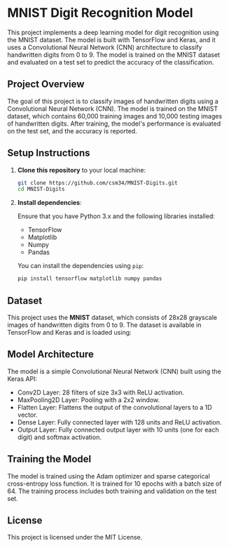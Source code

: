 # MNIST Digit Recognition Model

This project implements a deep learning model for digit recognition using the MNIST dataset. The model is built with TensorFlow and Keras, and it uses a Convolutional Neural Network (CNN) architecture to classify handwritten digits from 0 to 9. The model is trained on the MNIST dataset and evaluated on a test set to predict the accuracy of the classification.


## Project Overview

The goal of this project is to classify images of handwritten digits using a Convolutional Neural Network (CNN). The model is trained on the MNIST dataset, which contains 60,000 training images and 10,000 testing images of handwritten digits. After training, the model's performance is evaluated on the test set, and the accuracy is reported.

## Setup Instructions

1. **Clone this repository** to your local machine:

    ```bash
    git clone https://github.com/csm34/MNIST-Digits.git
    cd MNIST-Digits
    ```

2. **Install dependencies**:

    Ensure that you have Python 3.x and the following libraries installed:

    - TensorFlow
    - Matplotlib
    - Numpy
    - Pandas

    You can install the dependencies using `pip`:

    ```bash
    pip install tensorflow matplotlib numpy pandas
    ```

## Dataset

This project uses the **MNIST** dataset, which consists of 28x28 grayscale images of handwritten digits from 0 to 9. The dataset is available in TensorFlow and Keras and is loaded using:


## Model Architecture
The model is a simple Convolutional Neural Network (CNN) built using the Keras API:

- Conv2D Layer: 28 filters of size 3x3 with ReLU activation.
- MaxPooling2D Layer: Pooling with a 2x2 window.
- Flatten Layer: Flattens the output of the convolutional layers to a 1D vector.
- Dense Layer: Fully connected layer with 128 units and ReLU activation.
- Output Layer: Fully connected output layer with 10 units (one for each digit) and softmax activation.

## Training the Model
The model is trained using the Adam optimizer and sparse categorical cross-entropy loss function. 
It is trained for 10 epochs with a batch size of 64. The training process includes both training and validation on the test set.


## License
This project is licensed under the MIT License.
